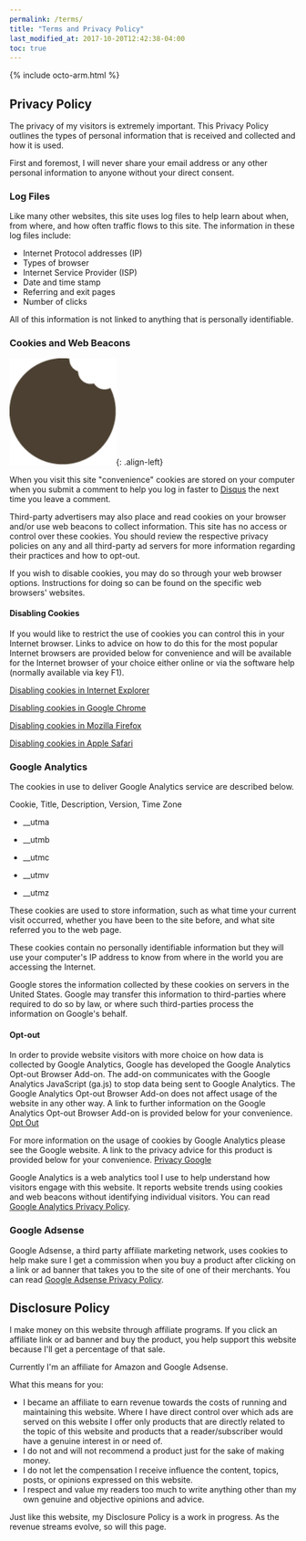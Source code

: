 ```yaml
---
permalink: /terms/
title: "Terms and Privacy Policy"
last_modified_at: 2017-10-20T12:42:38-04:00
toc: true
---
```


{% include octo-arm.html %}

## Privacy Policy

The privacy of my visitors is extremely important. This Privacy Policy outlines the types of personal information that is received and collected and how it is used.

First and foremost, I will never share your email address or any other personal information to anyone without your direct consent.

### Log Files

Like many other websites, this site uses log files to help learn about when, from where, and how often traffic flows to this site. The information in these log files include:

* Internet Protocol addresses (IP)
* Types of browser
* Internet Service Provider (ISP)
* Date and time stamp
* Referring and exit pages
* Number of clicks

All of this information is not linked to anything that is personally identifiable.

### Cookies and Web Beacons

![Cookie](/assets/images/pages/svg/cookies.svg){: .align-left}

When you visit this site "convenience" cookies are stored on your computer when you submit a comment to help you log in faster to [Disqus](http://disqus.com) the next time you leave a comment.

Third-party advertisers may also place and read cookies on your browser and/or use web beacons to collect information. This site has no access or control over these cookies. You should review the respective privacy policies on any and all third-party ad servers for more information regarding their practices and how to opt-out.

If you wish to disable cookies, you may do so through your web browser options. Instructions for doing so can be found on the specific web browsers' websites.

#### Disabling Cookies
              
If you would like to restrict the use of cookies you can control this in your Internet browser. Links to advice on how to do this for the most popular Internet browsers are provided below for convenience and will be available for the Internet browser of your choice either online or via the software help (normally available via key F1).

[Disabling cookies in Internet Explorer](http://windows.microsoft.com/en-GB/windows7/Block-enable-or-allow-cookies)

[Disabling cookies in Google Chrome](https://support.google.com/chrome/bin/answer.py?hl=en-GB&amp;answer=95647&amp;p=cpn_cookies)

[Disabling cookies in Mozilla Firefox](http://support.mozilla.org/en-US/kb/Blocking-cookies)

[Disabling cookies in Apple Safari](http://docs.info.apple.com/article.html?artnum=324)

### Google Analytics

The cookies in use to deliver Google Analytics service are described below.

Cookie, Title, Description, Version, Time Zone

* __utma

* __utmb

* __utmc

* __utmv

* __utmz

These cookies are used to store information, such as what time your current visit occurred, whether you have been to the site before, and what site referred you to the web page.

These cookies contain no personally identifiable information but they will use your computer's IP address to know from where in the world you are accessing the Internet.

Google stores the information collected by these cookies on servers in the United States. Google may transfer this information to third-parties where required to do so by law, or where such third-parties process the information on Google's behalf.

#### Opt-out

In order to provide website visitors with more choice on how data is collected by Google Analytics, Google has developed the Google Analytics Opt-out Browser Add-on. The add-on communicates with the Google Analytics JavaScript (ga.js) to stop data being sent to Google Analytics. The Google Analytics Opt-out Browser Add-on does not affect usage of the website in any other way. A link to further information on the Google Analytics Opt-out Browser Add-on is provided below for your convenience.
[Opt Out](http://tools.google.com/dlpage/gaoptout?hl=None)

For more information on the usage of cookies by Google Analytics please see the Google website. A link to the privacy advice for this product is provided below for your convenience.
[Privacy Google](http://www.google.com/analytics/learn/privacy.html)

Google Analytics is a web analytics tool I use to help understand how visitors engage with this website. It reports website trends using cookies and web beacons without identifying individual visitors. You can read [Google Analytics Privacy Policy](http://www.google.com/analytics/learn/privacy.html).

### Google Adsense

Google Adsense, a third party affiliate marketing network, uses cookies to help make sure I get a commission when you buy a product after clicking on a link or ad banner that takes you to the site of one of their merchants. You can read [Google Adsense Privacy Policy](http://support.google.com/adsense/bin/answer.py?hl=en&answer=48182).

## Disclosure Policy

I make money on this website through affiliate programs. If you click an affiliate link or ad banner and buy the product, you help support this website because I'll get a percentage of that sale.

Currently I'm an affiliate for Amazon and Google Adsense.

What this means for you:

* I became an affiliate to earn revenue towards the costs of running and maintaining this website. Where I have direct control over which ads are served on this website I offer only products that are directly related to the topic of this website and products that a reader/subscriber would have a genuine interest in or need of.
* I do not and will not recommend a product just for the sake of making money.
* I do not let the compensation I receive influence the content, topics, posts, or opinions expressed on this website.
* I respect and value my readers too much to write anything other than my own genuine and objective opinions and advice.

Just like this website, my Disclosure Policy is a work in progress. As the revenue streams evolve, so will this page.